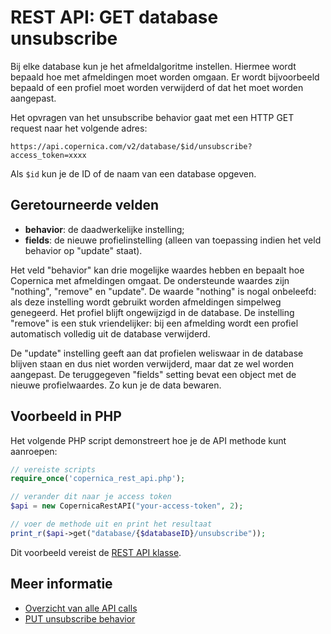 # REST API: GET database unsubscribe

Bij elke database kun je het afmeldalgoritme instellen. Hiermee wordt bepaald
hoe met afmeldingen moet worden omgaan. Er wordt bijvoorbeeld bepaald of een 
profiel moet worden verwijderd of dat het moet worden aangepast.

Het opvragen van het unsubscribe behavior gaat met een HTTP GET request naar het
volgende adres:

`https://api.copernica.com/v2/database/$id/unsubscribe?access_token=xxxx`

Als `$id` kun je de ID of de naam van een database opgeven.

## Geretourneerde velden

* **behavior**: de daadwerkelijke instelling;
* **fields**: de nieuwe profielinstelling 
(alleen van toepassing indien het veld behavior op "update" staat).

Het veld "behavior" kan drie mogelijke waardes hebben en bepaalt hoe Copernica
met afmeldingen omgaat. De ondersteunde waardes zijn "nothing", "remove" en "update".
De waarde "nothing" is nogal onbeleefd: als deze instelling wordt gebruikt worden
afmeldingen simpelweg genegeerd. Het profiel blijft ongewijzigd in de database.
De instelling "remove" is een stuk vriendelijker: bij een afmelding wordt een 
profiel automatisch volledig uit de database verwijderd.

De "update" instelling geeft aan dat profielen weliswaar in de database blijven
staan en dus niet worden verwijderd, maar dat ze wel worden aangepast. De 
teruggegeven "fields" setting bevat een object met de nieuwe profielwaardes. 
Zo kun je de data bewaren.

## Voorbeeld in PHP

Het volgende PHP script demonstreert hoe je de API methode kunt aanroepen:

```php
// vereiste scripts
require_once('copernica_rest_api.php');

// verander dit naar je access token
$api = new CopernicaRestAPI("your-access-token", 2);

// voer de methode uit en print het resultaat
print_r($api->get("database/{$databaseID}/unsubscribe"));
```

Dit voorbeeld vereist de [REST API klasse](rest-php).

## Meer informatie

* [Overzicht van alle API calls](rest-api)
* [PUT unsubscribe behavior](rest-put-database-unsubscribe)
